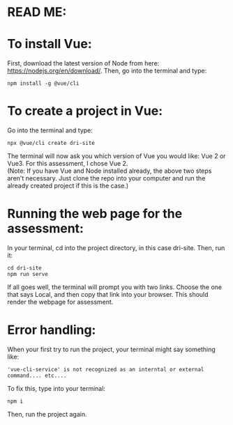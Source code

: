 # READ ME:

# To install Vue:
First, download the latest version of Node from here: https://nodejs.org/en/download/. Then, go into the terminal and type:
```
npm install -g @vue/cli
```

# To create a project in Vue:
Go into the terminal and type:
```
npx @vue/cli create dri-site
```
The terminal will now ask you which version of Vue you would like: Vue 2 or Vue3. For this assessment, I chose Vue 2. <br/>
(Note: If you have Vue and Node installed already, the above two steps aren't necessary. Just clone the repo into your computer and run the already created project if this is the case.)

# Running the web page for the assessment:
In your terminal, cd into the project directory, in this case dri-site. Then, run it:
```
cd dri-site
npm run serve
```
If all goes well, the terminal will prompt you with two links. Choose the one that says Local, and then copy that link into your browser. This should render the webpage for assessment.

# Error handling:
When your first try to run the project, your terminal might say something like:
```
'vue-cli-service' is not recognized as an interntal or external command.... etc....
```
To fix this, type into your terminal:
```
npm i
```
Then, run the project again.